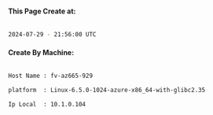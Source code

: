 
   
#### This Page Create at:

```bash

2024-07-29 - 21:56:00 UTC

```

#### Create By Machine:

```bash

Host Name : fv-az665-929

platform  : Linux-6.5.0-1024-azure-x86_64-with-glibc2.35

Ip Local  : 10.1.0.104

```

